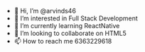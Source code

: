 - 👋 Hi, I’m @arvinds46
- 👀 I’m interested in Full Stack Development 
- 🌱 I’m currently learning ReactNative
- 💞️ I’m looking to collaborate on HTML5
- 📫 How to reach me 6363229618

<!---
arvinds46/arvinds46 is a ✨ special ✨ repository because its `README.md` (this file) appears on your GitHub profile.
--->
